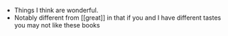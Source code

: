 - Things I think are wonderful.
- Notably different from [[great]] in that if you and I have different tastes you may not like these books